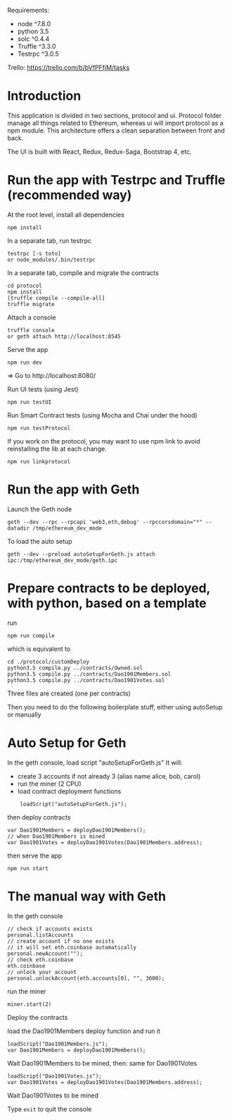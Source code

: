 Requirements:
- node ^7.8.0
- python 3.5
- solc ^0.4.4
- Truffle ^3.3.0
- Testrpc ^3.0.5

Trello: https://trello.com/b/bVfPFfjM/tasks

Introduction
============

This application is divided in two sections, protocol and ui.
Protocol folder manage all things related to Ethereum, whereas ui will import protocol as a npm module.
This architecture offers a clean separation between front and back.

The UI is built with React, Redux, Redux-Saga, Bootstrap 4, etc.
    

Run the app with Testrpc and Truffle (recommended way)
======================================================

At the root level, install all dependencies

    npm install

In a separate tab, run testrpc

    testrpc [-s toto]
    or node_modules/.bin/testrpc
    
In a separate tab, compile and migrate the contracts

    cd protocol
    npm install
    [truffle compile --compile-all]
    truffle migrate

Attach a console

    truffle console
    or geth attach http://localhost:8545

Serve the app

    npm run dev

=> Go to http://localhost:8080/

Run UI tests (using Jest)

    npm run testUI

Run Smart Contract tests (using Mocha and Chai under the hood)

    npm run testProtocol
    
    
If you work on the protocol, you may want to use npm link to avoid reinstalling the lib at each change.
    
    npm run linkprotocol
    
    

Run the app with Geth
=====================

Launch the Geth node

    geth --dev --rpc --rpcapi 'web3,eth,debug' --rpccorsdomain="*" --datadir /tmp/ethereum_dev_mode

To load the auto setup

    geth --dev --preload autoSetupForGeth.js attach ipc:/tmp/ethereum_dev_mode/geth.ipc
    

Prepare contracts to be deployed, with python, based on a template 
==================================================================
run

    npm run compile

which is equivalent to

    cd ./protocol/customDeploy
    python3.5 compile.py ../contracts/Owned.sol
    python3.5 compile.py ../contracts/Dao1901Members.sol
    python3.5 compile.py ../contracts/Dao1901Votes.sol

Three files are created (one per contracts)

Then you need to do the following boilerplate stuff, either using autoSetup or manually


Auto Setup for Geth
===================
In the geth console,
load script "autoSetupForGeth.js"
It will:
 - create 3 accounts if not already 3 (alias name alice, bob, carol)
 - run the miner (2 CPU)
 - load contract deployment functions

```
    loadScript("autoSetupForGeth.js");
```

then deploy contracts

    var Dao1901Members = deployDao1901Members();
    // when Dao1901Members is mined
    var Dao1901Votes = deployDao1901Votes(Dao1901Members.address);

then serve the app

    npm run start


The manual way with Geth
========================
In the geth console

    // check if accounts exists
    personal.listAccounts 
    // create account if no one exists
    // it will set eth.coinbase automatically
    personal.newAccount("");
    // check eth.coinbase
    eth.coinbase
    // unlock your account
    personal.unlockAccount(eth.accounts[0], "", 3600);
    
run the miner 

    miner.start(2)
    
Deploy the contracts

load the Dao1901Members deploy function and run it

    loadScript("Dao1901Members.js");
    var Dao1901Members = deployDao1901Members();

Wait Dao1901Members to be mined, then:
same for Dao1901Votes

    loadScript("Dao1901Votes.js");
    var Dao1901Votes = deployDao1901Votes(Dao1901Members.address);
    
Wait Dao1901Votes to be mined

Type `exit` to quit the console 
